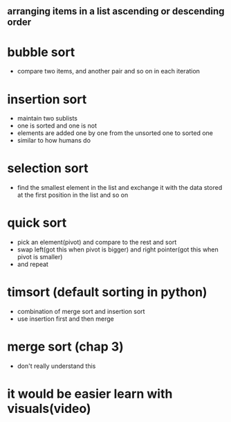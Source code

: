 ## arranging items in a list ascending or descending order

# bubble sort
- compare two items, and another pair and so on in each iteration

# insertion sort
- maintain two sublists
- one is sorted and one is not
- elements are added one by one from the unsorted one to sorted one
- similar to how humans do


# selection sort
- find the smallest element in the list and exchange it with the data stored at the first position in the list  and so on

# quick sort
- pick an element(pivot) and compare to the rest and sort
- swap left(got this when pivot is bigger) and right pointer(got this when pivot is smaller)
- and repeat

# timsort (default sorting in python)
- combination of merge sort and insertion sort
- use insertion first and then merge

# merge sort (chap 3)
- don't really understand this

# it would be easier learn with visuals(video)

